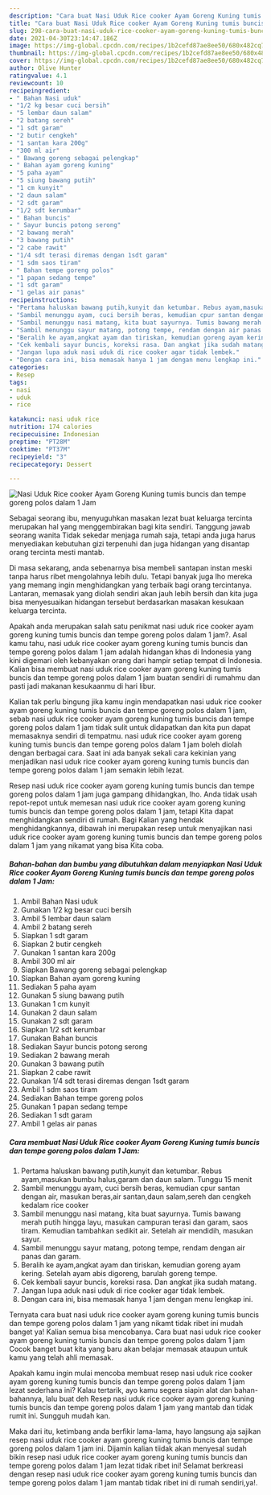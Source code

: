 ```yaml
---
description: "Cara buat Nasi Uduk Rice cooker Ayam Goreng Kuning tumis buncis dan tempe goreng polos dalam 1 Jam Sederhana dan Mudah Dibuat"
title: "Cara buat Nasi Uduk Rice cooker Ayam Goreng Kuning tumis buncis dan tempe goreng polos dalam 1 Jam Sederhana dan Mudah Dibuat"
slug: 298-cara-buat-nasi-uduk-rice-cooker-ayam-goreng-kuning-tumis-buncis-dan-tempe-goreng-polos-dalam-1-jam-sederhana-dan-mudah-dibuat
date: 2021-04-30T23:14:47.186Z
image: https://img-global.cpcdn.com/recipes/1b2cefd87ae8ee50/680x482cq70/nasi-uduk-rice-cooker-ayam-goreng-kuning-tumis-buncis-dan-tempe-goreng-polos-dalam-1-jam-foto-resep-utama.jpg
thumbnail: https://img-global.cpcdn.com/recipes/1b2cefd87ae8ee50/680x482cq70/nasi-uduk-rice-cooker-ayam-goreng-kuning-tumis-buncis-dan-tempe-goreng-polos-dalam-1-jam-foto-resep-utama.jpg
cover: https://img-global.cpcdn.com/recipes/1b2cefd87ae8ee50/680x482cq70/nasi-uduk-rice-cooker-ayam-goreng-kuning-tumis-buncis-dan-tempe-goreng-polos-dalam-1-jam-foto-resep-utama.jpg
author: Olive Hunter
ratingvalue: 4.1
reviewcount: 10
recipeingredient:
- " Bahan Nasi uduk"
- "1/2 kg besar cuci bersih"
- "5 lembar daun salam"
- "2 batang sereh"
- "1 sdt garam"
- "2 butir cengkeh"
- "1 santan kara 200g"
- "300 ml air"
- " Bawang goreng sebagai pelengkap"
- " Bahan ayam goreng kuning"
- "5 paha ayam"
- "5 siung bawang putih"
- "1 cm kunyit"
- "2 daun salam"
- "2 sdt garam"
- "1/2 sdt kerumbar"
- " Bahan buncis"
- " Sayur buncis potong serong"
- "2 bawang merah"
- "3 bawang putih"
- "2 cabe rawit"
- "1/4 sdt terasi diremas dengan 1sdt garam"
- "1 sdm saos tiram"
- " Bahan tempe goreng polos"
- "1 papan sedang tempe"
- "1 sdt garam"
- "1 gelas air panas"
recipeinstructions:
- "Pertama haluskan bawang putih,kunyit dan ketumbar. Rebus ayam,masukan bumbu halus,garam dan daun salam. Tunggu 15 menit"
- "Sambil menunggu ayam, cuci bersih beras, kemudian cpur santan dengan air, masukan beras,air santan,daun salam,sereh dan cengkeh kedalam rice cooker"
- "Sambil menunggu nasi matang, kita buat sayurnya. Tumis bawang merah putih hingga layu, masukan campuran terasi dan garam, saos tiram. Kemudian tambahkan sedikit air. Setelah air mendidih, masukan sayur."
- "Sambil menunggu sayur matang, potong tempe, rendam dengan air panas dan garam."
- "Beralih ke ayam,angkat ayam dan tiriskan, kemudian goreng ayam kering. Setelah ayam abis digoreng, barulah goreng tempe."
- "Cek kembali sayur buncis, koreksi rasa. Dan angkat jika sudah matang."
- "Jangan lupa aduk nasi uduk di rice cooker agar tidak lembek."
- "Dengan cara ini, bisa memasak hanya 1 jam dengan menu lengkap ini."
categories:
- Resep
tags:
- nasi
- uduk
- rice

katakunci: nasi uduk rice 
nutrition: 174 calories
recipecuisine: Indonesian
preptime: "PT28M"
cooktime: "PT37M"
recipeyield: "3"
recipecategory: Dessert

---
```



![Nasi Uduk Rice cooker Ayam Goreng Kuning tumis buncis dan tempe goreng polos dalam 1 Jam](https://img-global.cpcdn.com/recipes/1b2cefd87ae8ee50/680x482cq70/nasi-uduk-rice-cooker-ayam-goreng-kuning-tumis-buncis-dan-tempe-goreng-polos-dalam-1-jam-foto-resep-utama.jpg)

Sebagai seorang ibu, menyuguhkan masakan lezat buat keluarga tercinta merupakan hal yang menggembirakan bagi kita sendiri. Tanggung jawab seorang  wanita Tidak sekedar menjaga rumah saja, tetapi anda juga harus menyediakan kebutuhan gizi terpenuhi dan juga hidangan yang disantap orang tercinta mesti mantab.

Di masa  sekarang, anda sebenarnya bisa membeli santapan instan meski tanpa harus ribet mengolahnya lebih dulu. Tetapi banyak juga lho mereka yang memang ingin menghidangkan yang terbaik bagi orang tercintanya. Lantaran, memasak yang diolah sendiri akan jauh lebih bersih dan kita juga bisa menyesuaikan hidangan tersebut berdasarkan masakan kesukaan keluarga tercinta. 



Apakah anda merupakan salah satu penikmat nasi uduk rice cooker ayam goreng kuning tumis buncis dan tempe goreng polos dalam 1 jam?. Asal kamu tahu, nasi uduk rice cooker ayam goreng kuning tumis buncis dan tempe goreng polos dalam 1 jam adalah hidangan khas di Indonesia yang kini digemari oleh kebanyakan orang dari hampir setiap tempat di Indonesia. Kalian bisa membuat nasi uduk rice cooker ayam goreng kuning tumis buncis dan tempe goreng polos dalam 1 jam buatan sendiri di rumahmu dan pasti jadi makanan kesukaanmu di hari libur.

Kalian tak perlu bingung jika kamu ingin mendapatkan nasi uduk rice cooker ayam goreng kuning tumis buncis dan tempe goreng polos dalam 1 jam, sebab nasi uduk rice cooker ayam goreng kuning tumis buncis dan tempe goreng polos dalam 1 jam tidak sulit untuk didapatkan dan kita pun dapat memasaknya sendiri di tempatmu. nasi uduk rice cooker ayam goreng kuning tumis buncis dan tempe goreng polos dalam 1 jam boleh diolah dengan berbagai cara. Saat ini ada banyak sekali cara kekinian yang menjadikan nasi uduk rice cooker ayam goreng kuning tumis buncis dan tempe goreng polos dalam 1 jam semakin lebih lezat.

Resep nasi uduk rice cooker ayam goreng kuning tumis buncis dan tempe goreng polos dalam 1 jam juga gampang dihidangkan, lho. Anda tidak usah repot-repot untuk memesan nasi uduk rice cooker ayam goreng kuning tumis buncis dan tempe goreng polos dalam 1 jam, tetapi Kita dapat menghidangkan sendiri di rumah. Bagi Kalian yang hendak menghidangkannya, dibawah ini merupakan resep untuk menyajikan nasi uduk rice cooker ayam goreng kuning tumis buncis dan tempe goreng polos dalam 1 jam yang nikamat yang bisa Kita coba.

<!--inarticleads1-->

##### Bahan-bahan dan bumbu yang dibutuhkan dalam menyiapkan Nasi Uduk Rice cooker Ayam Goreng Kuning tumis buncis dan tempe goreng polos dalam 1 Jam:

1. Ambil  Bahan Nasi uduk
1. Gunakan 1/2 kg besar cuci bersih
1. Ambil 5 lembar daun salam
1. Ambil 2 batang sereh
1. Siapkan 1 sdt garam
1. Siapkan 2 butir cengkeh
1. Gunakan 1 santan kara 200g
1. Ambil 300 ml air
1. Siapkan  Bawang goreng sebagai pelengkap
1. Siapkan  Bahan ayam goreng kuning
1. Sediakan 5 paha ayam
1. Gunakan 5 siung bawang putih
1. Gunakan 1 cm kunyit
1. Gunakan 2 daun salam
1. Gunakan 2 sdt garam
1. Siapkan 1/2 sdt kerumbar
1. Gunakan  Bahan buncis
1. Sediakan  Sayur buncis potong serong
1. Sediakan 2 bawang merah
1. Gunakan 3 bawang putih
1. Siapkan 2 cabe rawit
1. Gunakan 1/4 sdt terasi diremas dengan 1sdt garam
1. Ambil 1 sdm saos tiram
1. Sediakan  Bahan tempe goreng polos
1. Gunakan 1 papan sedang tempe
1. Sediakan 1 sdt garam
1. Ambil 1 gelas air panas




<!--inarticleads2-->

##### Cara membuat Nasi Uduk Rice cooker Ayam Goreng Kuning tumis buncis dan tempe goreng polos dalam 1 Jam:

1. Pertama haluskan bawang putih,kunyit dan ketumbar. Rebus ayam,masukan bumbu halus,garam dan daun salam. Tunggu 15 menit
1. Sambil menunggu ayam, cuci bersih beras, kemudian cpur santan dengan air, masukan beras,air santan,daun salam,sereh dan cengkeh kedalam rice cooker
1. Sambil menunggu nasi matang, kita buat sayurnya. Tumis bawang merah putih hingga layu, masukan campuran terasi dan garam, saos tiram. Kemudian tambahkan sedikit air. Setelah air mendidih, masukan sayur.
1. Sambil menunggu sayur matang, potong tempe, rendam dengan air panas dan garam.
1. Beralih ke ayam,angkat ayam dan tiriskan, kemudian goreng ayam kering. Setelah ayam abis digoreng, barulah goreng tempe.
1. Cek kembali sayur buncis, koreksi rasa. Dan angkat jika sudah matang.
1. Jangan lupa aduk nasi uduk di rice cooker agar tidak lembek.
1. Dengan cara ini, bisa memasak hanya 1 jam dengan menu lengkap ini.




Ternyata cara buat nasi uduk rice cooker ayam goreng kuning tumis buncis dan tempe goreng polos dalam 1 jam yang nikamt tidak ribet ini mudah banget ya! Kalian semua bisa mencobanya. Cara buat nasi uduk rice cooker ayam goreng kuning tumis buncis dan tempe goreng polos dalam 1 jam Cocok banget buat kita yang baru akan belajar memasak ataupun untuk kamu yang telah ahli memasak.

Apakah kamu ingin mulai mencoba membuat resep nasi uduk rice cooker ayam goreng kuning tumis buncis dan tempe goreng polos dalam 1 jam lezat sederhana ini? Kalau tertarik, ayo kamu segera siapin alat dan bahan-bahannya, lalu buat deh Resep nasi uduk rice cooker ayam goreng kuning tumis buncis dan tempe goreng polos dalam 1 jam yang mantab dan tidak rumit ini. Sungguh mudah kan. 

Maka dari itu, ketimbang anda berfikir lama-lama, hayo langsung aja sajikan resep nasi uduk rice cooker ayam goreng kuning tumis buncis dan tempe goreng polos dalam 1 jam ini. Dijamin kalian tiidak akan menyesal sudah bikin resep nasi uduk rice cooker ayam goreng kuning tumis buncis dan tempe goreng polos dalam 1 jam lezat tidak ribet ini! Selamat berkreasi dengan resep nasi uduk rice cooker ayam goreng kuning tumis buncis dan tempe goreng polos dalam 1 jam mantab tidak ribet ini di rumah sendiri,ya!.

